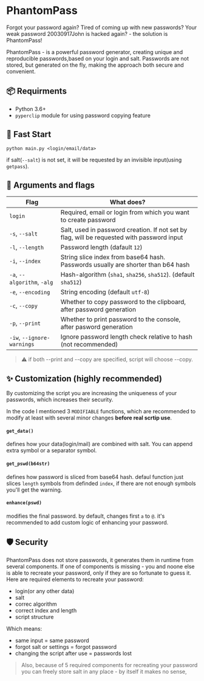 # PhantomPass

Forgot your password again? Tired of coming up with new passwords? Your weak password 20030917John is hacked again? - the solution is PhantomPass!

PhantomPass - is a powerful password generator, creating unique and reproducible passwords,based on your login and salt. Passwords are not stored, but generated on the fly, making the approach both secure and convenient.

## 📦 Requirments
- Python 3.6+
- `pyperclip` module for using password copying feature

## 🚀 Fast Start
```shell
python main.py <login/email/data>
```
if salt(`--salt`) is not set, it will be requested by an invisible input(using `getpass`).

## 🔧 Arguments and flags
| Flag                        | What does?                                                                                 |
| --------------------------- | ------------------------------------------------------------------------------------------ |
| `login`                     | Required, email or login from which you want to create password                            |
| `-s`, `--salt`              | Salt, used in password creation. If not set by flag, will be requested with password input |
| `-l`, `--length`            | Password length (dafault `12`)                                                             |
| `-i`, `--index`             | String slice index from base64 hash. Passwords usually are shorter than b64 hash           |
| `-a`, `--algorithm`, `-alg` | Hash-algorithm (`sha1`, `sha256`, `sha512`). (default `sha512`)                            |
| `-e`, `--encoding`          | String encoding (default `utf-8`)                                                          |
| `-c`, `--copy`              | Whether to copy password to the clipboard, after password generation                       |
| `-p`, `--print`             | Whether to print password to the console, after pasword generation                         |
| `-iw`, `--ignore-warnings`  | Ignore password length check relative to hash (not recommended)                            |

> ⚠️ if both --print and --copy are specified, script will choose --copy.

## ✨ Customization (highly recommended)
By customizing the script you are increasing the uniqueness of your passwords, which increases their security.

In the code I mentioned 3 `MODIFIABLE` functions, which are recommended to modify at least with several minor changes **before real scrtip use**.
#### `get_data()`
defines how your data(login/mail) are combined with salt. You can append extra symbol or a separator symbol.
#### `get_pswd(b64str)`
defines how password is sliced from base64 hash. defaul function just slices `length` symbols from definded `index`, if there are not enough symbols you'll get the warning.
#### `enhance(pswd)`
modifies the final password. by default, changes first `a` to `@`. it's recommended to add custom logic of enhancing your password.

## 🛡️ Security
PhantomPass does not store passwords, it generates them in runtime from several components. If one of components is missing - you and noone else is able to recreate your password, only if they are so fortunate to guess it. Here are required elements to recreate your password:
- login(or any other data)
- salt
- correc algorithm
- correct index and length
- script structure

Which means:
- same input = same password
- forgot salt or settings = forgot password
- changing the script after use = passwords lost

> Also, because of 5 required components for recreating your password you can freely store salt in any place - by itself it makes no sense,
